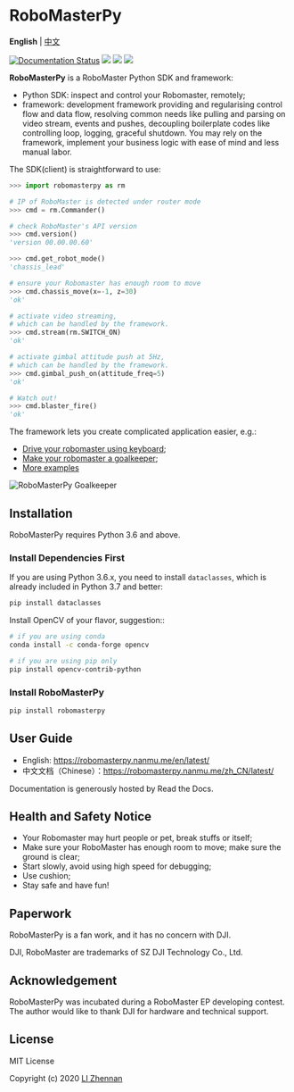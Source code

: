 # RoboMasterPy

**English** | [中文](https://github.com/nanmu42/robomasterpy/blob/master/README.Chinese.md)

[![Documentation Status](https://readthedocs.org/projects/robomasterpy/badge/?version=latest)](https://robomasterpy.nanmu.me/en/latest/)
[![](https://img.shields.io/pypi/l/robomasterpy.svg)](https://pypi.org/project/robomasterpy/)
[![](https://img.shields.io/pypi/wheel/robomasterpy.svg)](https://pypi.org/project/robomasterpy/)
[![](https://img.shields.io/pypi/pyversions/robomasterpy.svg)](https://pypi.org/project/robomasterpy/)

**RoboMasterPy** is a RoboMaster Python SDK and framework:

* Python SDK: inspect and control your Robomaster, remotely;
* framework: development framework providing and regularising control flow and data flow, resolving common needs like pulling and parsing on video stream, events and pushes, decoupling boilerplate codes like controlling loop, logging, graceful shutdown. You may rely on the framework, implement your business logic with ease of mind and less manual labor.

The SDK(client) is straightforward to use:

```python
>>> import robomasterpy as rm

# IP of RoboMaster is detected under router mode
>>> cmd = rm.Commander()

# check RoboMaster's API version
>>> cmd.version()
'version 00.00.00.60'

>>> cmd.get_robot_mode()
'chassis_lead'

# ensure your Robomaster has enough room to move
>>> cmd.chassis_move(x=-1, z=30)
'ok'

# activate video streaming,
# which can be handled by the framework.
>>> cmd.stream(rm.SWITCH_ON)
'ok'

# activate gimbal attitude push at 5Hz,
# which can be handled by the framework.
>>> cmd.gimbal_push_on(attitude_freq=5)
'ok'

# Watch out!
>>> cmd.blaster_fire()
'ok'
```

The framework lets you create complicated application easier, e.g.:

* [Drive your robomaster using keyboard](https://github.com/nanmu42/robo-playground#drive-your-robomaster-using-keyboard);
* [Make your robomaster a goalkeeper](https://github.com/nanmu42/robo-playground#make-your-robomaster-a-goalkeeper);
* [More examples](https://github.com/nanmu42/robo-playground)

![RoboMasterPy Goalkeeper](https://user-images.githubusercontent.com/8143068/82755582-186d5700-9e07-11ea-9c08-1ff1d82e7a7e.jpg)

## Installation

RoboMasterPy requires Python 3.6 and above.

### Install Dependencies First

If you are using Python 3.6.x, you need to install `dataclasses`, which is already included in Python 3.7 and better:

```bash
pip install dataclasses
```

Install OpenCV of your flavor, suggestion::

```bash
# if you are using conda
conda install -c conda-forge opencv

# if you are using pip only
pip install opencv-contrib-python
```

### Install RoboMasterPy

```bash
pip install robomasterpy
```

## User Guide

* English: https://robomasterpy.nanmu.me/en/latest/
* 中文文档（Chinese）：https://robomasterpy.nanmu.me/zh_CN/latest/

Documentation is generously hosted by Read the Docs.

## Health and Safety Notice

* Your Robomaster may hurt people or pet, break stuffs or itself;
* Make sure your RoboMaster has enough room to move; make sure the ground is clear;
* Start slowly, avoid using high speed for debugging;
* Use cushion;
* Stay safe and have fun!

## Paperwork

RoboMasterPy is a fan work, and it has no concern with DJI.

DJI, RoboMaster are trademarks of SZ DJI Technology Co., Ltd.

## Acknowledgement

RoboMasterPy was incubated during a RoboMaster EP developing contest. The author would like to thank DJI for hardware and technical support.

## License

MIT License

Copyright (c) 2020 [LI Zhennan](https://nanmu.me/en/)
